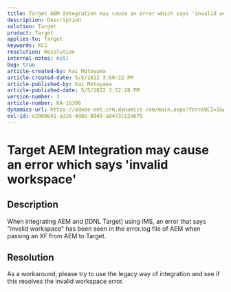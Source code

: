 ```yaml
---
title: Target AEM Integration may cause an error which says 'invalid workspace'
description: Description
solution: Target
product: Target
applies-to: Target
keywords: KCS
resolution: Resolution
internal-notes: null
bug: true
article-created-by: Kai Motoyama
article-created-date: 5/5/2022 3:50:22 PM
article-published-by: Kai Motoyama
article-published-date: 5/5/2022 3:52:28 PM
version-number: 3
article-number: KA-16306
dynamics-url: https://adobe-ent.crm.dynamics.com/main.aspx?forceUCI=1&pagetype=entityrecord&etn=knowledgearticle&id=db773d0d-8bcc-ec11-a7b5-6045bd00d995
exl-id: e2060e41-a326-4d8e-8945-a8473c12a679
---
```

# Target AEM Integration may cause an error which says 'invalid workspace'

## Description


When integrating AEM and [!DNL Target] using IMS, an error that says "invalid workspace" has been seen in the error.log file of AEM when passing an XF from AEM to Target.


## Resolution


As a workaround, please try to use the legacy way of integration and see if this resolves the invalid workspace error.
